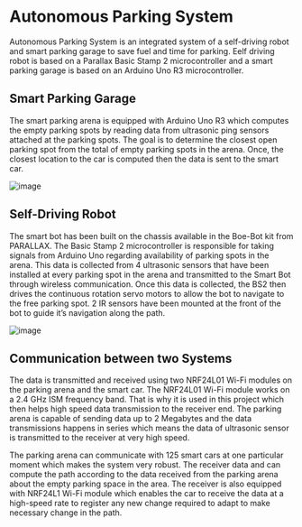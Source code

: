 # Autonomous Parking System

Autonomous Parking System is an integrated system of a self-driving robot and smart parking garage to save fuel and time for parking. Eelf driving robot is based on a
Parallax Basic Stamp 2 microcontroller and a smart parking garage is based on an Arduino Uno R3 microcontroller.

## **Smart Parking Garage**

The smart parking arena is equipped with Arduino Uno R3 which computes the empty parking spots by reading data from ultrasonic ping sensors attached at the parking spots. The goal is to determine the closest open parking spot from the total of empty parking spots in the arena. Once, the closest location to the car is computed then the data is sent to the smart car. 

![image](https://user-images.githubusercontent.com/73630123/228930580-977cc34c-4346-4b45-a58e-c3c836ba5775.png)

## **Self-Driving Robot**

The smart bot has been built on the chassis available in the Boe-Bot kit from PARALLAX. The Basic Stamp 2 microcontroller is responsible for taking signals from Arduino Uno regarding availability of parking spots in the arena. This data is collected from 4 ultrasonic sensors that have been installed at every parking spot in the arena and transmitted to the Smart Bot through wireless communication. Once this data is collected, the BS2 then drives the continuous rotation servo motors to allow the bot to navigate to the free parking spot. 2 IR sensors have been mounted at the front of the bot to guide it’s navigation along the path.

![image](https://user-images.githubusercontent.com/73630123/228931140-fc2aa0dd-2fa8-4c2b-8b09-f19b247c2089.png)

## **Communication between two Systems**

The data is transmitted and received using two NRF24L01 Wi-Fi modules on the parking arena and the smart car. The NRF24L01 Wi-Fi module works on a 2.4 GHz ISM frequency band. That is why it is used in this project which then helps high speed data transmission to the receiver end. The parking arena is capable of sending data up to 2 Megabytes and the data transmissions happens in series which means the data of ultrasonic sensor is transmitted to the receiver at very high speed. 

The parking arena can communicate with 125 smart cars at one particular moment which makes the system very robust. The receiver data and can compute the path according to the data received from the parking arena about the empty parking space in the area. The receiver is also equipped with NRF24L1 Wi-Fi module which enables the car to receive the data at a high-speed rate to register any new change required to adapt to make necessary change in the path.
